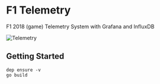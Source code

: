 # F1 Telemetry

F1 2018 (game) Telemetry System with Grafana and InfluxDB

![Telemetry](https://cdn-ak.f.st-hatena.com/images/fotolife/u/uni_5150/20181118/20181118164525.png)

## Getting Started

```
dep ensure -v
go build
```
